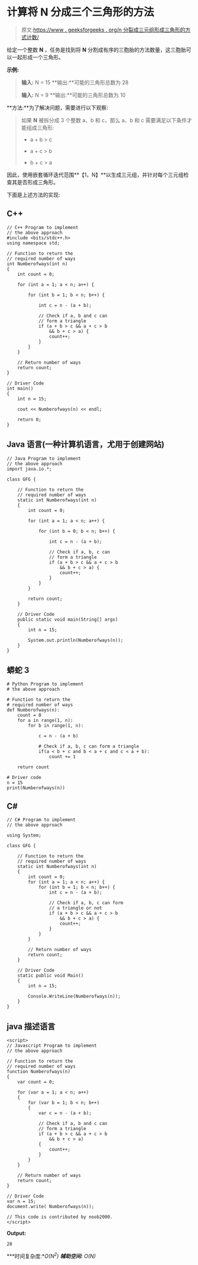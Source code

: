 # 计算将 N 分成三个三角形的方法

> 原文:[https://www . geeksforgeeks . org/n 分裂成三元组形成三角形的方式计数/](https://www.geeksforgeeks.org/count-of-ways-to-split-n-into-triplets-forming-a-triangle/)

给定一个整数 **N** ，任务是找到将 **N** 分割成有序的三胞胎的方法数量，这三胞胎可以一起形成一个三角形。

**示例:**

> **输入:** N = 15
> **输出:**可能的三角形总数为 28
> 
> **输入:** N = 9
> **输出:**可能的三角形总数为 10

**方法:**为了解决问题，需要进行以下观察:

> 如果 **N** 被拆分成 3 个整数 a、b 和 c，那么 a、b 和 c 需要满足以下条件才能组成三角形:
> 
> *   a + b > c
>     
> *   a + c > b
>     
> *   b + c > a

因此，使用嵌套循环迭代范围**【1，N】**以生成三元组，并针对每个三元组检查其是否形成三角形。

下面是上述方法的实现:

## C++

```
// C++ Program to implement
// the above approach
#include <bits/stdc++.h>
using namespace std;

// Function to return the
// required number of ways
int Numberofways(int n)
{
    int count = 0;

    for (int a = 1; a < n; a++) {

        for (int b = 1; b < n; b++) {

            int c = n - (a + b);

            // Check if a, b and c can
            // form a triangle
            if (a + b > c && a + c > b
                && b + c > a) {
                count++;
            }
        }
    }

    // Return number of ways
    return count;
}

// Driver Code
int main()
{
    int n = 15;

    cout << Numberofways(n) << endl;

    return 0;
}
```

## Java 语言(一种计算机语言，尤用于创建网站)

```
// Java Program to implement
// the above approach
import java.io.*;

class GFG {

    // Function to return the
    // required number of ways
    static int Numberofways(int n)
    {
        int count = 0;

        for (int a = 1; a < n; a++) {

            for (int b = 0; b < n; b++) {

                int c = n - (a + b);

                // Check if a, b, c can
                // form a triangle
                if (a + b > c && a + c > b
                    && b + c > a) {
                    count++;
                }
            }
        }

        return count;
    }

    // Driver Code
    public static void main(String[] args)
    {
        int n = 15;

        System.out.println(Numberofways(n));
    }
}
```

## 蟒蛇 3

```
# Python Program to implement
# the above approach

# Function to return the
# required number of ways
def Numberofways(n):
    count = 0
    for a in range(1, n):
        for b in range(1, n):

            c = n - (a + b)

            # Check if a, b, c can form a triangle
            if(a < b + c and b < a + c and c < a + b):
                count += 1

    return count

# Driver code
n = 15
print(Numberofways(n))
```

## C#

```
// C# Program to implement
// the above approach

using System;

class GFG {

    // Function to return the
    // required number of ways
    static int Numberofways(int n)
    {
        int count = 0;
        for (int a = 1; a < n; a++) {
            for (int b = 1; b < n; b++) {
                int c = n - (a + b);

                // Check if a, b, c can form
                // a triangle or not
                if (a + b > c && a + c > b
                    && b + c > a) {
                    count++;
                }
            }
        }

        // Return number of ways
        return count;
    }

    // Driver Code
    static public void Main()
    {
        int n = 15;

        Console.WriteLine(Numberofways(n));
    }
}
```

## java 描述语言

```
<script>
// Javascript Program to implement
// the above approach

// Function to return the
// required number of ways
function Numberofways(n)
{
    var count = 0;

    for (var a = 1; a < n; a++)
    {
        for (var b = 1; b < n; b++)
        {
            var c = n - (a + b);

            // Check if a, b and c can
            // form a triangle
            if (a + b > c && a + c > b
                && b + c > a)
            {
                count++;
            }
        }
    }

    // Return number of ways
    return count;
}

// Driver Code
var n = 15;
document.write( Numberofways(n));

// This code is contributed by noob2000.
</script>
```

**Output:** 

```
28
```

***时间复杂度:**O(N<sup>2</sup>)*
***辅助空间:** O(N)*